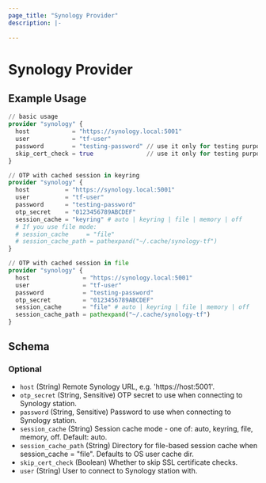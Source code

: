 ```yaml
---
page_title: "Synology Provider"
description: |-
  
---
```


# Synology Provider



## Example Usage

```terraform
// basic usage
provider "synology" {
  host            = "https://synology.local:5001"
  user            = "tf-user"
  password        = "testing-password" // use it only for testing purposes, use SYNOLOGY_PASSWORD env var to set this value
  skip_cert_check = true               // use it only for testing purposes
}

// OTP with cached session in keyring
provider "synology" {
  host          = "https://synology.local:5001"
  user          = "tf-user"
  password      = "testing-password"
  otp_secret    = "0123456789ABCDEF"
  session_cache = "keyring" # auto | keyring | file | memory | off
  # If you use file mode:
  # session_cache     = "file"
  # session_cache_path = pathexpand("~/.cache/synology-tf")
}

// OTP with cached session in file
provider "synology" {
  host               = "https://synology.local:5001"
  user               = "tf-user"
  password           = "testing-password"
  otp_secret         = "0123456789ABCDEF"
  session_cache      = "file" # auto | keyring | file | memory | off
  session_cache_path = pathexpand("~/.cache/synology-tf")
}
```

<!-- schema generated by tfplugindocs -->
## Schema

### Optional

- `host` (String) Remote Synology URL, e.g. 'https://host:5001'.
- `otp_secret` (String, Sensitive) OTP secret to use when connecting to Synology station.
- `password` (String, Sensitive) Password to use when connecting to Synology station.
- `session_cache` (String) Session cache mode - one of: auto, keyring, file, memory, off. Default: auto.
- `session_cache_path` (String) Directory for file-based session cache when session_cache = "file". Defaults to OS user cache dir.
- `skip_cert_check` (Boolean) Whether to skip SSL certificate checks.
- `user` (String) User to connect to Synology station with.